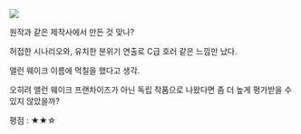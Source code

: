 ![](./0.jpg)

원작과 같은 제작사에서 만든 것 맞나?

허접한 시나리오와, 유치한 분위기 연출로 C급 호러 같은 느낌만 났다.

앨런 웨이크 이름에 먹칠을 했다고 생각.

오히려 앨런 웨이크 프랜차이즈가 아닌 독립 작품으로 나왔다면 좀 더 높게 평가받을 수 있지 않았을까?

평점 : ★★☆
